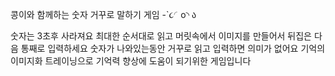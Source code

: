 콩이와 함께하는 숫자 거꾸로 말하기 게임 -`૮◜o◝ ა

숫자는 3초후 사라져요
최대한 순서대로 읽고 머릿속에서 이미지를 만들어서 뒤집은 다음 통째로 입력하세요
숫자가 나와있는동안 거꾸로 읽고 입력하면 의미가 없어요
기억의 이미지화 트레이닝으로 기억력 향상에 도움이 되기위한 게임입니다
